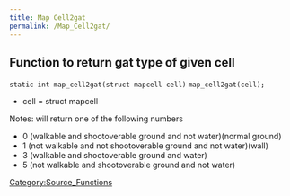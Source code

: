```yaml
---
title: Map Cell2gat
permalink: /Map_Cell2gat/
---
```


Function to return gat type of given cell
-----------------------------------------

`static int map_cell2gat(struct mapcell cell)`
`map_cell2gat(cell);`

-   cell = struct mapcell

Notes: will return one of the following numbers

-   0 (walkable and shootoverable ground and not water)(normal ground)
-   1 (not walkable and not shootoverable ground and not water)(wall)
-   3 (walkable and shootoverable ground and water)
-   5 (not walkable and shootoverable ground and not water)

[Category:Source_Functions](Source_Functions)